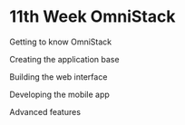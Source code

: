 # 11th Week OmniStack

Getting to know OmniStack

Creating the application base

Building the web interface

Developing the mobile app

Advanced features

